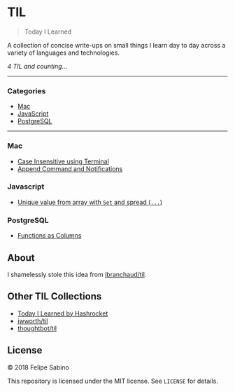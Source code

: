 # TIL

> Today I Learned

A collection of concise write-ups on small things I learn day to day across a
variety of languages and technologies.

_4 TIL and counting..._

---

### Categories

* [Mac](#mac)
* [JavaScript](#javascript)
* [PostgreSQL](#postgresql)
---

### Mac

* [Case Insensitive using Terminal](mac/case-insentitive-terminal.md)
* [Append Command and Notifications](mac/append-command-notification.md)

### Javascript

* [Unique value from array with `Set` and spread (`...`)](javascript/unique-values.md)

### PostgreSQL

* [Functions as Columns](postgresql/functions-as-columns.md)

## About

I shamelessly stole this idea from
[jbranchaud/til](https://github.com/jbranchaud/til).

## Other TIL Collections

* [Today I Learned by Hashrocket](https://til.hashrocket.com)
* [jwworth/til](https://github.com/jwworth/til)
* [thoughtbot/til](https://github.com/thoughtbot/til)

## License

&copy; 2018 Felipe Sabino

This repository is licensed under the MIT license. See `LICENSE` for
details.

